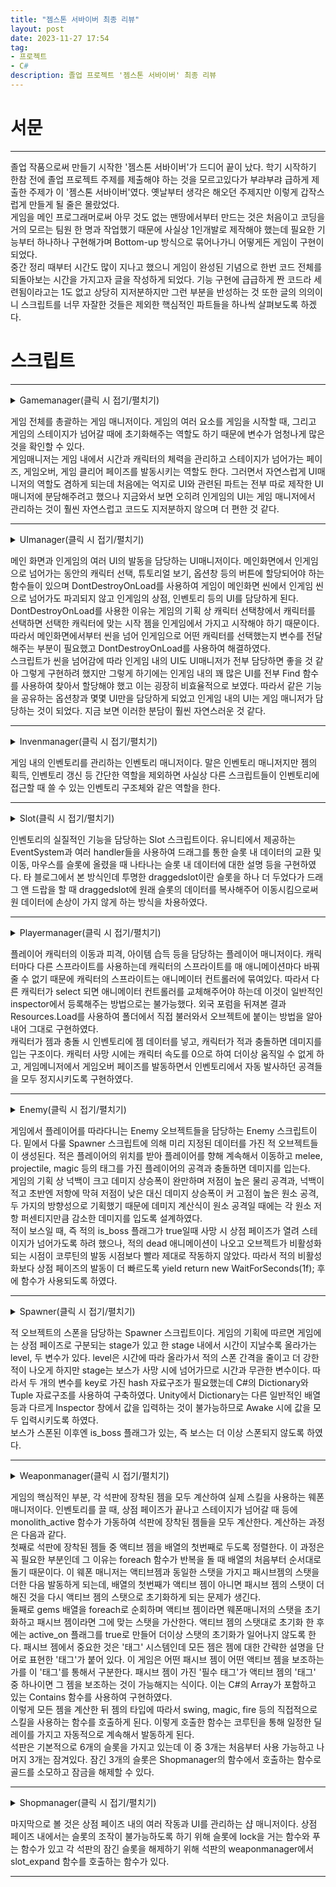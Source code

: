 ```yaml
---
title: "젬스톤 서바이버 최종 리뷰"
layout: post
date: 2023-11-27 17:54
tag:
- 프로젝트
- C#
description: 졸업 프로젝트 '젬스톤 서바이버' 최종 리뷰
---
```


# 서문
---
졸업 작품으로써 만들기 시작한 '젬스톤 서바이버'가 드디어 끝이 났다. 학기 시작하기 한참 전에 졸업 프로젝트 주제를 제출해야 하는 것을 모르고있다가 부랴부랴 급하게 제출한 주제가 이 '젬스톤 서바이버'였다. 옛날부터 생각은 해오던 주제지만 이렇게 갑작스럽게 만들게 될 줄은 몰랐었다.  
게임을 메인 프로그래머로써 아무 것도 없는 맨땅에서부터 만드는 것은 처음이고 코딩을 거의 모르는 팀원 한 명과 작업했기 때문에 사실상 1인개발로 제작해야 했는데 필요한 기능부터 하나하나 구현해가며 Bottom-up 방식으로 묶어나가니 어떻게든 게임이 구현이 되었다.  
중간 정리 때부터 시간도 많이 지나고 했으니 게임이 완성된 기념으로 한번 코드 전체를 되돌아보는 시간을 가지고자 글을 작성하게 되었다. 기능 구현에 급급하게 짠 코드라 세련됨이라고는 1도 없고 상당히 지저분하지만 그런 부분을 반성하는 것 또한 글의 의의이니 스크립트를 너무 자잘한 것들은 제외한 핵심적인 파트들을 하나씩 살펴보도록 하겠다.  

# 스크립트
---  

<details>
<summary>Gamemanager(클릭 시 접기/펼치기)</summary>
<div markdown="1">

{% highlight c# %}
using System.Collections;
using System.Collections.Generic;
using TMPro;
using UnityEngine;
using UnityEngine.SceneManagement;
using UnityEngine.UI;

public class gamemanager : MonoBehaviour
{
    public static gamemanager instance=null;
    public poolmanager poolmng;
    public GameObject inventory;
    public invenmanager invenmanager;
    public playermanager player;
    public Spawner spawner;
    public Slider hpbar;
    public GameObject hp_red;
    public GameObject uimng;
    public uimanager ui;
    public int char_num;
    public float gameTime;
    public bool inv_active=false;
    public TMP_Text min_text;
    public TMP_Text sec_text; 
    public TMP_Text gold_text;
    public TMP_Text kill_text;
    public int gold=0;
    public int kill=0;
    public gemData char1;
    public gemData char2;
    public gemData char3;
    public GameObject game_over_screen;
    public GameObject clear_screen;
    public float maxGameTime = 2 * 10f; // 20�? / 5 * 60f >> 5�?
    public float health;
    public float maxhealth=1000;
    public bool isLive = true;

    void Awake() //게임 초기화 및 ui매니저 데이터 인계받음
    {
        if(instance==null) {
            instance=this;
        }
        else {
            Destroy(this);
        }
        min_text.text="00";
        sec_text.text="00";
        gold_text.text="000";
        uimng=GameObject.Find("UImanager");
        ui=uimng.GetComponent<uimanager>();
        char_num=ui.char_num;
        hp_refresh();
    }

    private void Start() {
        if(char_num==1) {
            GameObject mn=invenmanager.monoliths[0];
            weaponmanager wpmn=mn.GetComponent<weaponmanager>();
            wpmn.gems[0]=char1;
            wpmn.mono_slots[0].g=char1;
            wpmn.monolith_active();
        }
        else if(char_num==2) {
            GameObject mn=invenmanager.monoliths[0];
            weaponmanager wpmn=mn.GetComponent<weaponmanager>();
            wpmn.gems[0]=char2;
            wpmn.mono_slots[0].g=char2;
            wpmn.monolith_active();
            player.char_select2();
        }
        else if(char_num==3) {
            GameObject mn=invenmanager.monoliths[0];
            weaponmanager wpmn=mn.GetComponent<weaponmanager>();
            wpmn.gems[0]=char3;
            wpmn.mono_slots[0].g=char3;
            wpmn.monolith_active();
            player.char_select3();
        }
    }

    public void hp_refresh() {
        hpbar.value=health/maxhealth;
        if(hpbar.value==0) hp_red.SetActive(false);
    }
    

    private void Update()
    {
        gameTime += Time.deltaTime;

        //if(gameTime > maxGameTime){
           // gameTime = maxGameTime;
        //}

        int min=(int)gameTime / 60;
        int sec=((int)gameTime - min*60) % 60;

        if(sec>=60) {
            sec-=60;
        }
        if(min<10) min_text.text="0"+min.ToString();
        else min_text.text=min.ToString();

        if(sec<10) sec_text.text="0"+sec.ToString();
        else sec_text.text=sec.ToString();

        if(gold<10) gold_text.text="00"+gold.ToString();
        else if(gold<100) gold_text.text="0"+gold.ToString();
        else gold_text.text=gold.ToString();

        if(Input.GetKeyDown(KeyCode.I)) { //인벤토리 오픈 및 초기화
            inventory.SetActive(true);
            invenmanager.slot_refresh();
            hpbar.gameObject.SetActive(false);
            Time.timeScale=0;
            inv_active=true;
        }

        if(inv_active==true && Input.GetKeyDown(KeyCode.Escape)) {//인벤토리 켜져있을시 닫고 인벤이 꺼져있으면 설정창을 on
            GameObject[] monoliths=invenmanager.monoliths;
            foreach(GameObject mono in monoliths) {
                mono.GetComponent<weaponmanager>().monolith_active();
            }
            inventory.SetActive(false);
            hpbar.gameObject.SetActive(true);
            inv_active=false;
            Time.timeScale=1;
        }
    }

    public void merchant_phase() { //게임 시작 후 일정시간이 지나면 상점 페이즈를 오픈, 시간을 정지함
    //그와 동시에 현재 스테이지에 있던 모든 오브젝트를 비활성화함으로써 초기화
        foreach(List<GameObject> pool in poolmng.pools) {
            foreach(GameObject obj in pool) {
                obj.SetActive(false);
            }
        }
        spawner.stage++;
        spawner.boss_spawned=false;
        gameTime=0;
        Time.timeScale=0;
        ui.merchant_on();
    }

    public void game_over() {
        game_over_screen.SetActive(true);
        StartCoroutine(game_over_back());
    }

    public void game_clear() {
        clear_screen.SetActive(true);
        kill_text.text=kill.ToString();
        StartCoroutine(game_over_back());
    }

    IEnumerator game_over_back() {
        yield return new WaitForSeconds(4f);
        SceneManager.LoadScene("starting scene");
    }

}
{% endhighlight %}

</div>
</details>

게임 전체를 총괄하는 게임 매니저이다. 게임의 여러 요소를 게임을 시작할 때, 그리고 게임의 스테이지가 넘어갈 때에 초기화해주는 역할도 하기 때문에 변수가 엄청나게 많은 것을 확인할 수 있다.  
게임매니저는 게임 내에서 시간과 캐릭터의 체력을 관리하고 스테이지가 넘어가는 페이즈, 게임오버, 게임 클리어 페이즈를 발동시키는 역할도 한다. 그러면서 자연스럽게 UI매니저의 역할도 겸하게 되는데 처음에는 억지로 UI와 관련된 파트는 전부 따로 제작한 UI매니저에 분담해주려고 했으나 지금와서 보면 오히려 인게임의 UI는 게임 매니저에서 관리하는 것이 훨씬 자연스럽고 코드도 지저분하지 않으며 더 편한 것 같다.  

---  

<details>
<summary>UImanager(클릭 시 접기/펼치기)</summary>
<div markdown="1">

{% highlight c# %}
using System.Collections;
using System.Collections.Generic;
using UnityEngine;
using UnityEngine.UI;
using UnityEngine.SceneManagement;

public class uimanager : MonoBehaviour
{
    public static uimanager ui_instance=null;
    public GameObject startpannnel;
    public GameObject characterpannel;
    public GameObject charremindpannel;
    public GameObject quitremindpannel;
    public GameObject ingame_option;
    public GameObject merchant_pannel;
    public GameObject tuto_pannel;
    public GameObject main_option;
    bool in_game=false;
    public bool pause=false;
    Button fsbtn;
    Button wsbtn;
    Button backbtn;
    public int char_num;
   
   private void Awake() {
    if(ui_instance==null) {
            ui_instance=this;
            DontDestroyOnLoad(this.gameObject);
        }
    else {
        Destroy(ui_instance.gameObject);
        ui_instance=this;
        DontDestroyOnLoad(this.gameObject);
    }
   }
   public void startbutton() {
    startpannnel.SetActive(false);
    characterpannel.SetActive(true);
   }

   public void main_option_button() {
    main_option.SetActive(true);
   }
   public void main_option_back() {
    main_option.SetActive(false);
   }

   public void tuto_button() {
    tuto_pannel.SetActive(true);
   }
   public void tuto_back_button() {
    tuto_pannel.SetActive(false);
   }
   public void characterselect1() {
    char_num=1;
    charremindpannel.SetActive(true);
   }

   public void characterselect2() {
    char_num=2;
    charremindpannel.SetActive(true);
   }

   public void characterselect3() {
    char_num=3;
    charremindpannel.SetActive(true);
   }

   public void characteryes() {
    characterpannel.SetActive(false);
    startpannnel=null;
    characterpannel=null;
    charremindpannel=null;
    quitremindpannel=null;
    SceneManager.LoadScene("in-game");
    in_game=true;
   }

   public void back_to_main() {
    Time.timeScale=1;
    SceneManager.LoadScene("starting scene");
   }

   public void characterno() {
    char_num=0;
    charremindpannel.SetActive(false);
   }

   public void backtomain() {
    characterpannel.SetActive(false);
    startpannnel.SetActive(true);
   }

   public void exit_button() {
    quitremindpannel.SetActive(true);
   }

   public void exit_yes() {
    Debug.Log("exited");
    Application.Quit();
   }

   public void exit_no() {
    quitremindpannel.SetActive(false);
   }

   public void full_screen() {
    Screen.sleepTimeout = SleepTimeout.NeverSleep;
    Screen.SetResolution(1920, 1080, true);
    Debug.Log("full screen");
   }

   public void window_screen() {
    Screen.sleepTimeout = SleepTimeout.NeverSleep;
    Screen.SetResolution(1280, 720, false);
    Debug.Log("windowed");
   }

   public void merchant_on() {
    merchant_pannel=GameObject.Find("Canvas").transform.Find("merchant pannel").gameObject;
    merchant_pannel.SetActive(true);
    Time.timeScale=0;
   }

   private void Update() {
    if(in_game==true && gamemanager.instance!=null) {
        //인벤토리가 꺼져있을때 esc를 누르면 인게임 옵션 패널을 띄워줌
        if(pause==true && Input.GetKeyDown(KeyCode.Escape)) {
            ingame_option.SetActive(false);
            pause=false;
            Time.timeScale=1;
        }
        else if(gamemanager.instance.inv_active==false && Input.GetKeyDown(KeyCode.Escape)) {
            ingame_option=GameObject.Find("Canvas").transform.Find("ingame_option pannel").gameObject;
            ingame_option.SetActive(true);
            Time.timeScale=0;
            pause=true;
            fsbtn=GameObject.Find("full screen button").GetComponent<Button>();
            fsbtn.onClick.AddListener(full_screen);
            wsbtn=GameObject.Find("window screen button").GetComponent<Button>();
            wsbtn.onClick.AddListener(window_screen);
            backbtn=GameObject.Find("back button").GetComponent<Button>();
            backbtn.onClick.AddListener(back_to_main);
        }
        
    }
   }
}
{% endhighlight %}

</div>
</details>

메인 화면과 인게임의 여러 UI의 발동을 담당하는 UI매니저이다. 메인화면에서 인게임으로 넘어가는 동안의 캐릭터 선택, 튜토리얼 보기, 옵션창 등의 버튼에 할당되어야 하는 함수들이 있으며 DontDestroyOnLoad를 사용하여 게임이 메인화면 씬에서 인게임 씬으로 넘어가도 파괴되지 않고 인게임의 상점, 인벤토리 등의 UI를 담당하게 된다.  
DontDestroyOnLoad를 사용한 이유는 게임의 기획 상 캐릭터 선택창에서 캐릭터를 선택하면 선택한 캐릭터에 맞는 시작 젬을 인게임에서 가지고 시작해야 하기 때문이다. 따라서 메인화면에서부터 씬을 넘어 인게임으로 어떤 캐릭터를 선택했는지 변수를 전달해주는 부분이 필요했고 DontDestroyOnLoad를 사용하여 해결하였다.  
스크립트가 씬을 넘어감에 따라 인게임 내의 UI도 UI매니저가 전부 담당하면 좋을 것 같아 그렇게 구현하려 했지만 그렇게 하기에는 인게임 내의 꽤 많은 UI를 전부 Find 함수를 사용하여 찾아서 할당해야 했고 이는 굉장히 비효율적으로 보였다. 따라서 같은 기능을 공유하는 옵션창과 몇몇 UI만을 담당하게 되었고 인게임 내의 UI는 게임 매니저가 담당하는 것이 되었다. 지금 보면 이러한 분담이 훨씬 자연스러운 것 같다.  

---  

<details>
<summary>Invenmanager(클릭 시 접기/펼치기)</summary>
<div markdown="1">

{% highlight c# %}
using System;
using System.Collections;
using System.Collections.Generic;
using UnityEngine;

public class invenmanager : MonoBehaviour
{
    // Start is called before the first frame update
    public static invenmanager inventory;
    public GameObject inv_pannel;
    public gemData[] gemlist;
    public GameObject[] monoliths;
    public GameObject[] slots;
    public int gemcount=0;


    void Awake()
    {
        if(inventory==null) {
            inventory=this;
        }
        else Destroy(this.gameObject);
    }
   
    public void inven_dead() {
        foreach(GameObject obj in monoliths) {
            weaponmanager wpmn=obj.GetComponent<weaponmanager>();
            wpmn.monolith_clear();
        }
    }

    public void slot_refresh() { // 인벤토리 슬롯을 젬 리스트와 동기화시켜줌
        for(int i=0; i<slots.Length; i++) {
            if(gemlist[i]!=null){
                slots[i].GetComponent<slot>().g=gemlist[i];
            }
            Debug.Log("slot refresh");  
        }
    }

    public void gemlist_refresh() { //인벤토리 내 젬의 위치변경 등이 있을때 리스트에도 반영해줌
        gemcount=0;
        for(int i=0; i<slots.Length; i++) {
            gemlist[i]=slots[i].GetComponent<slot>().g;
            if(gemlist[i]!=null) gemcount++;
        }
        Debug.Log("gemlist refresh");  
    }

    public void add_gem(gemData gd) { //슬롯에 여유가 있다면 젬리스트에 젬 데이터를 넣어줌
        if(gemcount<slots.Length) {
            for(int i=0; i<slots.Length; i++) {
                if(gemlist[i]==null) {
                    gemlist[i]=gd;
                    gemcount++;
                    break;
                }
            }
        }
        else {
            Debug.Log("slot full");
        }
    }

}
{% endhighlight %}

</div>
</details>

게임 내의 인벤토리를 관리하는 인벤토리 매니저이다. 말은 인벤토리 매니저지만 젬의 획득, 인벤토리 갱신 등 간단한 역할을 제외하면 사실상 다른 스크립트들이 인벤토리에 접근할 때 쓸 수 있는 인벤토리 구조체와 같은 역할을 한다.  

---  

<details>
<summary>Slot(클릭 시 접기/펼치기)</summary>
<div markdown="1">

{% highlight c# %}
using System.Collections;
using System.Collections.Generic;
using UnityEngine;
using UnityEngine.UI;
using UnityEngine.EventSystems;
using Unity.VisualScripting;
using TMPro;

public class slot : MonoBehaviour, IBeginDragHandler, IDragHandler, IEndDragHandler, IDropHandler, IPointerEnterHandler, IPointerExitHandler, IPointerClickHandler
{
    [SerializeField]
   private gemData pgem;
   public Image slot_img;
   public bool islock=false;
   public bool isfull=false;
   public bool begin_mono=false;
   public int slot_index;
   public GameObject pannel;
   public TMP_Text title;
   public TMP_Text explain;
   public TMP_Text tags;

   public gemData g { //젬 데이터가 있다면 투명화를 해제
    get {return pgem;}
    set {
        pgem=value;
        if(pgem==null) {
            slot_img.color=new Color(1,1,1,0);
            isfull=false;
        }
        else {
            isfull=true;
            slot_img.sprite=g.spr;
            slot_img.color=new Color(1,1,1,1);
        }
        
    }
   }

   void OnDisable() {
    pannel.SetActive(false);
   }

    public void OnPointerClick(PointerEventData eventData) {
        if(eventData.button==PointerEventData.InputButton.Right) {
            if(this.g!=null) {
                g=null;
                gamemanager.instance.gold+=10;
                invenmanager.inventory.gemlist_refresh();
            }
        }
    }

   public void OnPointerEnter(PointerEventData eventData) {
    //마우스 올리면 젬의 정보 패널을 띄움
        if(this.isfull) {
            pannel.SetActive(true);
            title.text=g.gem_name;
            explain.text=g.gem_explain;
            string str="";
            foreach(string s in g.tags) {
                str+=s + ",";
            }
            if(g.ispassive) {
                foreach(string s in g.required_tag) {
                    str+="<color=#800000ff><b>" + s + "</b></color>" + ",";
                }
            }
            str=str.Remove(str.Length - 1, 1);
            this.tags.text=str;
            Debug.Log("mouse enter");
        }
   }

    public void OnPointerExit(PointerEventData eventData) {
        //마우스 뗐을 때 창 사라짐
        if(pannel.activeSelf==true) {
            pannel.SetActive(false);
            Debug.Log("mouse exit");
        }
    }

   
    public void OnBeginDrag(PointerEventData eventData)
    { //슬롯에 젬이 있을시 슬롯을 클릭하면 draggedslot에 그 슬롯의 데이터를 복사해서 넘겨줌
        pannel.SetActive(false);
        if(isfull && !islock) {
            if(this.gameObject.tag=="monoslot") begin_mono=true;
            draggedslot.instance.dragslot=this;
            draggedslot.instance.dragset(slot_img);
            draggedslot.instance.transform.position=eventData.position;
        }
    }

    public void OnDrag(PointerEventData eventData)
    { //마우스 이동에 따라 draggedslot이 이동
        if(isfull && !islock) {
            draggedslot.instance.transform.position=eventData.position;
        }
    }

    public void OnEndDrag(PointerEventData eventData)
    { //드래그가 끝났을 시 처음에 클릭했던 슬롯에서 발동하는 함수
    //드래그의 종착점이 monolith인지, 다른 슬롯인지에 따라서 필요한 절차를 진행
        if(draggedslot.instance.is_monolith==true && draggedslot.instance.is_change==false && !islock) {
            this.g=null;
            invenmanager.inventory.gemlist[slot_index]=null;
            draggedslot.instance.is_monolith=false;
        }
        else if(draggedslot.instance.is_change==true && !islock) {
            Debug.Log(draggedslot.instance.change_gd);
            this.g=draggedslot.instance.change_gd;
            int idx=draggedslot.instance.change_idx;
            if(draggedslot.instance.is_monolith) {
                invenmanager.inventory.gemlist[slot_index]=draggedslot.instance.change_gd;
                draggedslot.instance.is_monolith=false;
            }
            else {
                invenmanager.inventory.gemlist[idx]=this.g;
                if(!begin_mono) invenmanager.inventory.gemlist[slot_index]=draggedslot.instance.change_gd;
            }
            draggedslot.instance.change_gd=null;
            draggedslot.instance.change_idx=-1;
            draggedslot.instance.is_change=false;
        }
        if(begin_mono && !islock) {
             foreach(GameObject mono in invenmanager.inventory.monoliths) {
                mono.GetComponent<weaponmanager>().monolith_reset();
            }
        }
        draggedslot.instance.drag_invisible(0);
        draggedslot.instance.dragslot=null;
        begin_mono=false;
        invenmanager.inventory.gemlist_refresh();
    }

    public void OnDrop(PointerEventData eventData)
    { //enddrag보다 먼저 발동하는 함수로 드래그가 끝난 위치에 있는 슬롯에서 발동
    //드래그가 끝난 위치가 monolith라면 젬데이터를 monolith로 넘겨주고 refresh
    //드래그가 끝난 위치가 다른 슬롯이라면 그 슬롯에 draggedslot의 데이터를 넘기고 슬롯의 데이터를 받아옴
        if(draggedslot.instance.dragslot!=null && this.gameObject.tag=="monoslot" && !islock) {
            if(this.g!=null) {
                draggedslot.instance.change_idx=this.slot_index;
                draggedslot.instance.change_gd=this.g;
                draggedslot.instance.is_change=true;
            }
            this.g=draggedslot.instance.dragslot.g;
            foreach(GameObject mono in invenmanager.inventory.monoliths) {
                mono.GetComponent<weaponmanager>().monolith_reset();
            }
            draggedslot.instance.is_monolith=true;
        }
        else if(draggedslot.instance.dragslot!=null && this.gameObject.tag=="slot" && !islock) {
            draggedslot.instance.change_idx=this.slot_index;
            draggedslot.instance.change_gd=this.g;
            this.g=draggedslot.instance.dragslot.g;
            draggedslot.instance.is_change=true;
        }
    }
}
{% endhighlight %}

</div>
</details>

인벤토리의 실질적인 기능을 담당하는 Slot 스크립트이다. 유니티에서 제공하는 EventSystem과 여러 handler들을 사용하여 드래그를 통한 슬롯 내 데이터의 교환 및 이동, 마우스를 슬롯에 올렸을 때 나타나는 슬롯 내 데이터에 대한 설명 등을 구현하였다. 타 블로그에서 본 방식인데 투명한 draggedslot이란 슬롯을 하나 더 두었다가 드래그 앤 드랍을 할 때 draggedslot에 원래 슬롯의 데이터를 복사해주어 이동시킴으로써 원 데이터에 손상이 가지 않게 하는 방식을 차용하였다.  

---  

<details>
<summary>Playermanager(클릭 시 접기/펼치기)</summary>
<div markdown="1">

{% highlight c# %}
using System.Collections;
using System.Collections.Generic;
using UnityEngine;

public class playermanager : MonoBehaviour
{
    public invenmanager inv;
    Rigidbody2D rigid;
    public Vector2 inputvec;
    public GameObject pivot;
    SpriteRenderer spriter;
    Animator anim;
    float char_speed=0.1f;

    private void Awake() {
        rigid = GetComponent<Rigidbody2D>();
        spriter = GetComponent<SpriteRenderer>();
        anim = GetComponent<Animator>();
    }
    
    public void char_select2() {
        anim.runtimeAnimatorController=(RuntimeAnimatorController)Resources.Load("AcPlayer2");
    }
    public void char_select3() {
        anim.runtimeAnimatorController=(RuntimeAnimatorController)Resources.Load("AcPlayer3");
    }
    void Update() { //캐릭터 이동
        inputvec.x=Input.GetAxis("Horizontal")*char_speed;
        inputvec.y=Input.GetAxis("Vertical")*char_speed;
    }

    public void player_dead() {
        char_speed=0;
        gamemanager.instance.game_over();
        invenmanager.inventory.inven_dead();
    }

    private void FixedUpdate() { //area와 함께 이동시켜줌
        rigid.MovePosition(rigid.position + inputvec);
    }


    private void OnTriggerEnter2D(Collider2D collision) { //젬과 충돌시 인벤의 젬리스트에 추가
        if(collision.gameObject.tag == "gem") {
            Debug.Log("gem");
            gemData gd = collision.gameObject.GetComponent<gem>().GemData;
            inv.add_gem(gd);
            collision.gameObject.SetActive(false);
        }
    }
    void LateUpdate(){ //걷는 애니메이션 재생
        anim.SetFloat("Speed", inputvec.magnitude);

        if (inputvec.x != 0) {
            spriter.flipX = inputvec.x < 0;


        }
    }
    void OnCollisionStay2D(Collision2D collision)
    {
        if (!gamemanager.instance.isLive)
            return;

        if(gamemanager.instance.health >=0) {
            Enemy enemy=collision.gameObject.GetComponent<Enemy>();
            gamemanager.instance.health-=enemy.damage;
            gamemanager.instance.hp_refresh();
            Debug.Log(enemy.damage);
        }
        else if(gamemanager.instance.health < 0)
        {
            for(int index=2; index < transform.childCount; index++)
            {
                transform.GetChild(index).gameObject.SetActive(false);
            }
            player_dead();
            anim.SetTrigger("Dead");
        }
    }
}
{% endhighlight %}

</div>
</details>

플레이어 캐릭터의 이동과 피격, 아이템 습득 등을 담당하는 플레이어 매니저이다. 캐릭터마다 다른 스프라이트를 사용하는데 캐릭터의 스프라이트를 매 애니메이션마다 바꿔줄 수 없기 때문에 캐릭터의 스프라이트는 애니메이터 컨트롤러에 묶여있다. 따라서 다른 캐릭터가 select 되면 애니메이터 컨트롤러를 교체해주어야 하는데 이것이 일반적인 inspector에서 등록해주는 방법으로는 불가능했다. 외국 포럼을 뒤져본 결과 Resources.Load를 사용하여 폴더에서 직접 불러와서 오브젝트에 붙이는 방법을 알아내어 그대로 구현하였다.  
캐릭터가 젬과 충돌 시 인벤토리에 젬 데이터를 넣고, 캐릭터가 적과 충돌하면 데미지를 입는 구조이다. 캐릭터 사망 시에는 캐릭터 속도를 0으로 하여 더이상 움직일 수 없게 하고, 게임메니저에서 게임오버 페이즈를 발동하면서 인벤토리에서 자동 발사하던 공격들을 모두 정지시키도록 구현하였다.  

---  

<details>
<summary>Enemy(클릭 시 접기/펼치기)</summary>
<div markdown="1">

{% highlight c# %}
using System;
using System.Collections;
using System.Collections.Generic;
using UnityEngine;
using Random=UnityEngine.Random;

public class Enemy : MonoBehaviour
{
    public float speed;
    public float health;
    public float maxHealth;
    public float fireres;
    public float iceres;
    public float lightres;
    public float damage;
    public bool[] cursed=new bool[11];
    public int gold;
    public bool is_boss=false;
    public RuntimeAnimatorController[] animCon;
    public Rigidbody2D target;
    int spriteType;

    public gemspawner gemspawner;

    public GameObject gem_effect;
    Animator gem_anim;
    bool isLive = true;

    Rigidbody2D rigid;
    Collider2D coll;
    Animator anim;
    SpriteRenderer spriter;
    WaitForFixedUpdate wait;


    void Awake() //변수 할당
    {
        rigid = GetComponent<Rigidbody2D>();
        coll = GetComponent<Collider2D>();
        spriter = GetComponent<SpriteRenderer>();
        anim = GetComponent<Animator>();
        wait = new WaitForFixedUpdate();
        gemspawner=gamemanager.instance.GetComponent<gemspawner>();
        Array.Fill(cursed,false);
    }
    void FixedUpdate()
    { //몬스터 이동
        if(!isLive || anim.GetCurrentAnimatorStateInfo(0).IsName("Hit"))
            return;
        Vector2 dirVec = target.position - rigid.position;
        Vector2 nextVec = dirVec.normalized * speed * Time.fixedDeltaTime;
        rigid.MovePosition(rigid.position + nextVec);
        rigid.velocity = Vector2.zero;
    }
    void LateUpdate() 
    {
        if(!isLive)
            return;
        spriter.flipX = target.position.x < rigid.position.x;
    }
    void OnEnable() 
    {
        target = gamemanager.instance.player.GetComponent<Rigidbody2D>();
        isLive = true;
        coll.enabled = true;
        rigid.simulated = true;
        spriter.sortingOrder = 2;
        anim.SetBool("Dead", false);
        health = maxHealth;
    }

    public void Init(SpawnData data)
    { //몬스터 스탯 초기화
        Debug.Log(data.spriteType);
        spriteType = data.spriteType;
        anim.runtimeAnimatorController = animCon[data.spriteType];
        speed = data.speed;
        maxHealth = data.health;
        health = data.health;
        damage=data.damage;
        fireres=data.fireres;
        iceres=data.iceres;
        lightres=data.lightres;
        gold=data.gold;
        is_boss=data.is_boss;
        if(is_boss) rigid.mass=50;
    }

    void OnTriggerEnter2D(Collider2D collision) 
    { //공격을 받으면 저항을 계산하여 데미지를 입음
        if (!collision.CompareTag("Bullet") && !collision.CompareTag("melee") && !collision.CompareTag("magic"))
            return;

        if(collision.CompareTag("Bullet")) {
            float dam=collision.GetComponent<projectile>().damage;
            if(collision.GetComponent<projectile>().fire) dam-=dam*(this.fireres-collision.GetComponent<projectile>().anti_fireres);
            else if(collision.GetComponent<projectile>().ice) dam-=dam*(this.iceres-collision.GetComponent<projectile>().anti_iceres);
            else if(collision.GetComponent<projectile>().lightn) dam-=dam*(this.lightres-collision.GetComponent<projectile>().anti_lightres);
            health -= dam;
            float force=collision.GetComponent<projectile>().force;
            StartCoroutine(KonckBack(force));
            audiomanager.instance.PlaySfx(audiomanager.Sfx.Range);
        }
        else if(collision.CompareTag("melee")) {
            float dam=collision.GetComponent<melee>().damage;
            if(collision.GetComponent<melee>().fire) dam-=dam*(this.fireres-collision.GetComponent<melee>().anti_fireres);
            else if(collision.GetComponent<melee>().ice) dam-=dam*(this.iceres-collision.GetComponent<melee>().anti_iceres);
            else if(collision.GetComponent<melee>().lightn) dam-=dam*(this.lightres-collision.GetComponent<melee>().anti_lightres);
            health -= dam;
            float force=collision.GetComponent<melee>().force;
            StartCoroutine(KonckBack(force));
            audiomanager.instance.PlaySfx(audiomanager.Sfx.Melee);
        }
        else if(collision.CompareTag("magic")) {
            float dam=collision.GetComponent<magic>().damage;
            if(collision.GetComponent<magic>().fire) dam-=dam*(this.fireres-collision.GetComponent<magic>().anti_fireres);
            else if(collision.GetComponent<magic>().ice) dam-=dam*(this.iceres-collision.GetComponent<magic>().anti_iceres);
            else if(collision.GetComponent<magic>().lightn) dam-=dam*(this.lightres-collision.GetComponent<magic>().anti_lightres);
            health -= dam;
            StartCoroutine(KonckBack());
        }

        if(health > 0){
            //체력이 남아있을시 hit
            anim.SetTrigger("Hit");
            audiomanager.instance.PlaySfx(audiomanager.Sfx.Hit);
        }
        else {
            //사망 과정 진행
            isLive = false;
            coll.enabled = false;
            rigid.simulated = false;
            spriter.sortingOrder = 1;
            if(this.is_boss) {
                if(this.spriteType==4) gamemanager.instance.game_clear();
                else StartCoroutine(open_merchant());
            }
            anim.SetBool("Dead", true);
            audiomanager.instance.PlaySfx(audiomanager.Sfx.Dead);
        }
    }

    IEnumerator KonckBack(float knockforce=3)
    {
        yield return wait; //애니메이션 중첩을 막기위해 유예를 줌
        Vector3 playerPos = gamemanager.instance.player.transform.position;
        Vector3 dirVec = transform.position - playerPos;
        rigid.AddForce(dirVec.normalized * knockforce, ForceMode2D.Impulse);
    }

    void Dead(){ //몬스터 사망 시 현재 위치에 젬을 떨어뜨리고 active false
        int i=Random.Range(0,11);
        if(i==0) {
        var gem=gemspawner.gem_spawn();
        gem.transform.position=this.transform.position;
        var vfx=Instantiate(gem_effect);
        gem_anim=vfx.GetComponent<Animator>();
        vfx.transform.position=this.transform.position;
        }
        gamemanager.instance.gold+=this.gold;
        gamemanager.instance.kill++;
        gameObject.SetActive(false);
    }

    IEnumerator open_merchant() {
        yield return new WaitForSeconds(1f);
        gamemanager.instance.merchant_phase();
    }
}
{% endhighlight %}

</div>
</details>

게임에서 플레이어를 따라다니는 Enemy 오브젝트들을 담당하는 Enemy 스크립트이다. 밑에서 다룰 Spawner 스크립트에 의해 미리 지정된 데이터를 가진 적 오브젝트들이 생성된다. 적은 플레이어의 위치를 받아 플레이어를 향해 계속해서 이동하고 melee, projectile, magic 등의 태그를 가진 플레이어의 공격과 충돌하면 데미지를 입는다.  
게임의 기획 상 넉백이 크고 데미지 상승폭이 완만하며 저점이 높은 물리 공격과, 넉백이 적고 초반엔 저항에 막혀 저점이 낮은 대신 데미지 상승폭이 커 고점이 높은 원소 공격, 두 가지의 방향성으로 기획했기 때문에 데미지 계산식이 원소 공격일 때에는 각 원소 저항 퍼센티지만큼 감소한 데미지를 입도록 설계하였다.  
적이 보스일 때, 즉 적의 is_boss 플래그가 true일때 사망 시 상점 페이즈가 열려 스테이지가 넘어가도록 하려 했으나, 적의 dead 애니메이션이 나오고 오브젝트가 비활성화 되는 시점이 코루틴의 발동 시점보다 빨라 제대로 작동하지 않았다. 따라서 적의 비활성화보다 상점 페이즈의 발동이 더 빠르도록 yield return new WaitForSeconds(1f); 후에 함수가 사용되도록 하였다.  

---  

<details>
<summary>Spawner(클릭 시 접기/펼치기)</summary>
<div markdown="1">
{% highlight c# %}
using System;
using System.Collections;
using System.Collections.Generic;
using UnityEngine;
using Random=UnityEngine.Random;

public class Spawner : MonoBehaviour
{
    public Transform[] spwanPoint;
    public SpawnData[] spawnData;
    public int stage=1;
    public int level;
    public bool boss_spawned=false;
    public Dictionary<Tuple<int,int>,int[]> dic;
    float timer;

    void Awake() 
    {
        spwanPoint = GetComponentsInChildren<Transform>();  
        dic=new Dictionary<Tuple<int,int>,int[]>();
        dic_add();  
    }

    void dic_add() {
        dic.Add(new Tuple<int, int>(1,0),new int[]{0});
        dic.Add(new Tuple<int, int>(1,1),new int[]{0,1});
        dic.Add(new Tuple<int, int>(1,2),new int[]{0,1,3});
        dic.Add(new Tuple<int, int>(2,0),new int[]{0});
        dic.Add(new Tuple<int, int>(2,1),new int[]{7,1});
        dic.Add(new Tuple<int, int>(2,2),new int[]{0,1,6});
        dic.Add(new Tuple<int, int>(3,0),new int[]{7,8});
        dic.Add(new Tuple<int, int>(3,1),new int[]{7,8,9});
        dic.Add(new Tuple<int, int>(3,2),new int[]{7,8,9,5});
        dic.Add(new Tuple<int, int>(4,0),new int[]{10,11});
        dic.Add(new Tuple<int, int>(4,1),new int[]{10,11,12});
        dic.Add(new Tuple<int, int>(4,2),new int[]{10,11,12,4});
    }

    void Update() //게임 진행 시간에 따라 게임의 스테이지 레벨이 증가
    {
        timer += Time.deltaTime;
        level = Mathf.Min(Mathf.FloorToInt(gamemanager.instance.gameTime / 120f), 2);

        if(level<spawnData.Length && timer > spawnData[level+stage/3].spawnTime)
        {
            timer = 0;
            Spawn();
        }
    }
    void Spawn() //풀에서 몬스터를 정해진 스폰포인트에서 랜덤하게 pulling
    {
        var t=new Tuple<int, int>(stage,level);
        int[] arr=dic[t]; int leng=arr.Length;
        int rand=Random.Range(0,leng);
        int idx=arr[rand];
        if(spawnData[idx].is_boss) {
            if(boss_spawned) {
                GameObject Enemy = gamemanager.instance.poolmng.pulling(2);
                Enemy.transform.position = spwanPoint[Random.Range(1, spwanPoint.Length)].position;
                Enemy.GetComponent<Enemy>().Init(spawnData[0]);
            }
            else {
                GameObject Enemy = gamemanager.instance.poolmng.pulling(2);
                Enemy.transform.position = spwanPoint[Random.Range(1, spwanPoint.Length)].position;
                Enemy.GetComponent<Enemy>().Init(spawnData[idx]);
                boss_spawned=true;
            }
        }
        else {
            GameObject Enemy = gamemanager.instance.poolmng.pulling(2);
            Enemy.transform.position = spwanPoint[Random.Range(1, spwanPoint.Length)].position;
            Enemy.GetComponent<Enemy>().Init(spawnData[idx]);
        }
    }
}

[System.Serializable]
public class SpawnData
{
    public float spawnTime;
    public int spriteType;
    public int health;
    public float speed;
    public float damage;
    public float fireres;
    public float iceres;
    public float lightres;
    public int gold;
    public bool is_boss=false;
}
{% endhighlight %}

</div>
</details>

적 오브젝트의 스폰을 담당하는 Spawner 스크립트이다. 게임의 기획에 따르면 게임에는 상점 페이즈로 구분되는 stage가 있고 한 stage 내에서 시간이 지날수록 올라가는 level, 두 변수가 있다. level은 시간에 따라 올라가서 적의 스폰 간격을 줄이고 더 강한 적이 나오게 하지만 stage는 보스가 사망 시에 넘어가므로 시간과 무관한 변수이다. 따라서 두 개의 변수를 key로 가진 hash 자료구조가 필요했는데 C#의 Dictionary와 Tuple 자료구조를 사용하여 구축하였다. Unity에서 Dictionary는 다른 일반적인 배열 등과 다르게 Inspector 창에서 값을 입력하는 것이 불가능하므로 Awake 시에 값을 모두 입력시키도록 하였다.  
보스가 스폰된 이후엔 is_boss 플래그가 있는, 즉 보스는 더 이상 스폰되지 않도록 하였다.  

---  

<details>
<summary>Weaponmanager(클릭 시 접기/펼치기)</summary>
<div markdown="1">
{% highlight c# %}
using System.Collections;
using System.Collections.Generic;
using UnityEngine;
using DG.Tweening;
using System;
using Random=UnityEngine.Random;

public class weaponmanager : MonoBehaviour
{
    public int prefabid; //할당된 액티브 젬의 id
    public float damage; //피해
    public float delay_percent=1;
    public int element=0; //속성
    public float force=3; //넉백 강도
    public int count; //발사 수
    public int penet; //관통
    public float radius; //반경
    public float speed; //탄속
    public int gem_color; //젬 색깔
    public List<int> curse; //저주 목록
    public GameObject player; //플레이어 위치
    public GameObject pivot; //플레이어의 회전축
    public GameObject pivot1;
    public gemData[] gems; //석판의 젬 목록
    public bool active_on=false;
    public int slot_index=0; //새로 개방된 슬롯 숫자
    public slotback[] expand_slots; //아직 열리지 않은 슬롯 목록
    public slot[] mono_slots; //석판의 슬롯 목록
    public GameObject special_manager;
    Tween tween;
    Coroutine crt;
    Coroutine spcrt=null;

    void Start() {
    }

    public void slot_expand() { //새로 열린 슬롯 개수가 3이 될때까지 개방 가능
        if(slot_index<3) {
            expand_slots[slot_index].slot_active();
            slot_index++;
        }
        else Debug.Log("all slot expanded");
    }


    IEnumerator magicuse(float delay) {//count만큼 마법을 pulling하여 발동시킴
    //wave 마법의 경우 중첩되면 밸런스가 무너지므로 count를 1로 고정
        while(true) {
            yield return new WaitForSeconds(delay);
            for(int i=0; i<count; i++) {
                GameObject mag=gamemanager.instance.poolmng.pulling(prefabid);
                if(prefabid==5) count=1;
                mag.transform.position=this.transform.position;
                mag.GetComponent<magic>().init(this.prefabid,this.damage,this.radius, this.element, player.transform);
            }
        }
    }
    IEnumerator projectile(float delay)
    { //delay마다 count만큼 fire 함수를 발동
        while(true)
        {
            yield return new WaitForSeconds(delay);
            for(int i=0; i<count; i++) {
                StartCoroutine(fire());
            }
        }
    }

    IEnumerator shotgun_fire(float delay) {
        while(true)
        {
            yield return new WaitForSeconds(delay);
            float dam=damage*2/10;
            float x=1.73f;
            StartCoroutine(shotgun(x, 1.3f, dam));
            StartCoroutine(shotgun(x,-1.3f,dam));
            for(int i=0; i<count-2; i++) {
                float y=Random.Range(-1.3f,1.3f);
                StartCoroutine(shotgun(x,y,dam));
            }
        }
    }

    IEnumerator fire() {
        //캐릭터 전방 180도 범위중 랜덤으로 투사체를 발사하는 함수
        GameObject dagger = gamemanager.instance.poolmng.pulling(prefabid);
        dagger.transform.position = player.transform.position;
        dagger.GetComponent<projectile>().init(damage, penet,element, curse, force);
        float x=Random.Range(0, 30);
        if(this.prefabid==10) x=Random.Range(-30,0);
        float y=Random.Range(-30,30);
        Vector3 dir=new Vector3(x,y,0);
        dir=dir.normalized;
        dagger.transform.rotation=Quaternion.FromToRotation(Vector3.up,dir);
        Rigidbody2D rigid=dagger.GetComponent<Rigidbody2D>();
        rigid.velocity=Vector2.zero;
        rigid.velocity=dir*speed;
        yield return null;
        StartCoroutine(daggerfalse(dagger));
    }

    IEnumerator shotgun(float a, float b, float dam) {
        //캐릭터 전방 180도 범위중 랜덤으로 투사체를 발사하는 함수
        GameObject dagger = gamemanager.instance.poolmng.pulling(prefabid);
        dagger.transform.position = player.transform.position;
        dagger.GetComponent<projectile>().init(dam, penet,element, curse, force);
        dagger.transform.localScale=new Vector3(0.35f,0.35f,0.35f);
        Vector3 dir=new Vector3(a,b,0);
        dir=dir.normalized;
        dagger.transform.rotation=Quaternion.FromToRotation(Vector3.up,dir);
        Rigidbody2D rigid=dagger.GetComponent<Rigidbody2D>();
        rigid.velocity=Vector2.zero;
        rigid.velocity=dir*speed;
        yield return null;
        StartCoroutine(daggerfalse(dagger));
    }

    IEnumerator daggerfalse(GameObject used_dagger) {
        yield return new WaitForSeconds(5f);
        used_dagger.SetActive(false);
    }

    IEnumerator swing(float delay) {
        //캐릭터 전방 180도만큼 근접무기를 휘두르는 함수
        while(true) {
        yield return new WaitForSeconds(delay);
        GameObject melee=gamemanager.instance.poolmng.pulling(prefabid);
        melee.transform.parent=pivot.transform;
        melee.transform.position=pivot.transform.position+new Vector3(0,1,0);
        melee.GetComponent<melee>().init(damage, penet, curse, element, radius, force);
        tween=pivot.transform.DORotate(new Vector3(0,0,180f),0.75f)
        .SetEase(Ease.OutQuart)
        .OnKill(()=> {
            pivot.transform.localEulerAngles=new Vector3(0,0,0);
            melee.SetActive(false);
        })
        .OnComplete(()=> {
            pivot.transform.localEulerAngles=new Vector3(0,0,0);
        });
        StartCoroutine(swing_false(melee));
        }
    }

    IEnumerator whirlwind() {
        GameObject melee=gamemanager.instance.poolmng.pulling(prefabid);
        melee.transform.parent=pivot1.transform;
        melee.transform.position=pivot1.transform.position+new Vector3(0,2,0);
        melee.GetComponent<melee>().init(damage, penet, curse, element, radius, force);
        tween=pivot1.transform.DORotate(new Vector3(0,0,360),2f, RotateMode.FastBeyond360)
        .SetEase(Ease.Linear)
        .SetLoops(-1)
        .OnKill(()=> {
            pivot1.transform.localEulerAngles=new Vector3(0,0,0);
            melee.SetActive(false);
        });
        yield return null;

    }

    IEnumerator swing_false(GameObject melee) {
        yield return new WaitForSeconds(0.65f);
        melee.SetActive(false);
    }

    public void skill_use() { //gem color에 따라 종류에 맞는 함수를 발동시킴
        if(gem_color==1) {
            if(this.prefabid==8) {
                crt=StartCoroutine(shotgun_fire(2f*delay_percent));
            }
            else {
                crt=StartCoroutine(projectile(2f*delay_percent));
            }
        }
        else if(gem_color==2) {
            crt=StartCoroutine(magicuse(4f*delay_percent));
        }
        else if(gem_color==3) {
            if(this.prefabid==4) crt=StartCoroutine(swing(3f*delay_percent));
            else crt=StartCoroutine(whirlwind());
        }
    }

    public void monolith_reset() { //인벤토리에서 monolith에 젬을 장착시켰을 때
    //슬롯의 젬 데이터를 monolith로 가져오는 함수
        Debug.Log("gem set");
        for(int i=0; i<3+slot_index; i++) { //향후 3을 열린 슬롯 개수로 수정
            if(mono_slots[i].gameObject.activeSelf==true) {
                gems[i]=mono_slots[i].g;
            }
        }
    }

    public void monolith_clear() { //공격의 중복발동을 방지하기 위해 공격 발동 전에 초기화해주는 함수
        this.damage=0;
        this.count=0;
        this.prefabid=0;
        this.gem_color=0;
        this.speed=0;
        this.radius=0;
        this.penet=0;
        this.element=0;
        this.force=3;
        this.delay_percent=1;
        active_on=false;
        curse.Clear();
        tween.Kill();
        if(crt!=null) StopCoroutine(crt);
        if(spcrt!=null) special_manager.GetComponent<special>().StopCoroutine(spcrt);
    }
    public void monolith_active() {
        monolith_clear();
        //인벤토리를 끌 때 monolith가 가진 젬들을 계산하여 weaponmanager가 최종적으로 스킬을 발동함
        for(int i=0; i<gems.Length; i++) {
            if(gems[i]!=null) {
                if(gems[i].isactive && i!=0) {
                    gemData tmp=gems[0];
                    gems[0]=gems[i];
                    gems[i]=tmp;
                } 
            }
        }
        foreach(gemData gd in gems) {
            if(gd==null) continue;
            if(gd.isactive && !active_on) {
                this.damage=gd.damage;
                this.count=gd.count;
                this.prefabid=gd.id;
                this.gem_color=gd.color;
                this.speed=gd.speed;
                this.radius=gd.radius;
                this.penet=gd.penet;
                this.element=gd.element;
                this.force=gd.force;
                active_on=true;
                skill_use();
            }
            else if(gd.ispassive) {
                bool flag=true;
                foreach(string s in gd.required_tag) {
                    if(gems[0]!=null && !gems[0].tags.Contains(s)) flag=false;
                }
                if(gd.required_tag.Contains("범용")) flag=true;
                if(flag) {
                    if(gd.curse!=0) curse.Add(gd.curse);
                    this.damage+=gd.damage;
                    this.speed*=gd.speed;
                    this.radius*=gd.radius;
                    this.penet+=gd.penet;
                    this.count+=gd.count;
                    this.element=gd.element;
                    this.force+=gd.force;
                    this.delay_percent*=gd.delay_reduct;
                }
            }
            else if(gd.isspecial) {
                spcrt=special_manager.GetComponent<special>().init(this);
            }
        }
    }
}
{% endhighlight %}
</div>
</details>

게임의 핵심적인 부분, 각 석판에 장착된 젬을 모두 계산하여 실제 스킬을 사용하는 웨폰 매니저이다. 인벤토리를 끌 때, 상점 페이즈가 끝나고 스테이지가 넘어갈 때 등에 monolith_active 함수가 가동하여 석판에 장착된 젬들을 모두 계산한다. 계산하는 과정은 다음과 같다.  
첫째로 석판에 장착된 젬들 중 액티브 젬을 배열의 첫번째로 두도록 정렬한다. 이 과정은 꼭 필요한 부분인데 그 이유는 foreach 함수가 반복을 돌 때 배열의 처음부터 순서대로 돌기 때문이다. 이 웨폰 매니저는 액티브젬과 동일한 스탯을 가지고 패시브젬의 스탯을 더한 다음 발동하게 되는데, 배열의 첫번째가 액티브 젬이 아니면 패시브 젬의 스탯이 더해진 것을 다시 액티브 젬의 스탯으로 초기화하게 되는 문제가 생긴다.  
둘째로 gems 배열을 foreach로 순회하며 액티브 젬이라면 웨폰매니저의 스탯을 초기화하고 패시브 젬이라면 그에 맞는 스탯을 가산한다. 액티브 젬의 스탯대로 초기화 한 후에는 active_on 플래그를 true로 만들어 더이상 스탯의 초기화가 일어나지 않도록 한다. 패시브 젬에서 중요한 것은 '태그' 시스템인데 모든 젬은 젬에 대한 간략한 설명을 단어로 표현한 '태그'가 붙어 있다. 이 게임은 어떤 패시브 젬이 어떤 액티브 젬을 보조하는가를 이 '태그'를 통해서 구분한다. 패시브 젬이 가진 '필수 태그'가 액티브 젬의 '태그' 중 하나이면 그 젬을 보조하는 것이 가능해지는 식이다. 이는 C#의 Array가 포함하고 있는 Contains 함수를 사용하여 구현하였다.  
이렇게 모든 젬을 계산한 뒤 젬의 타입에 따라서 swing, magic, fire 등의 직접적으로 스킬을 사용하는 함수를 호출하게 된다. 이렇게 호출한 함수는 코루틴을 통해 일정한 딜레이를 가지고 자동적으로 계속해서 발동하게 된다.  
석판은 기본적으로 6개의 슬롯을 가지고 있는데 이 중 3개는 처음부터 사용 가능하고 나머지 3개는 잠겨있다. 잠긴 3개의 슬롯은 Shopmanager의 함수에서 호출하는 함수로 골드를 소모하고 잠금을 해제할 수 있다.

---  

<details>
<summary>Shopmanager(클릭 시 접기/펼치기)</summary>
<div markdown="1">
{% highlight c# %}
using System.Collections;
using System.Collections.Generic;
using UnityEngine;
using UnityEngine.UI;

public class shopmanager : MonoBehaviour
{
   public invenmanager inv;
   public GameObject merchant_pannel;
   public Button slot_button;
   public Button link_button;
   public Button[] monolith_arrows;
   public GameObject goldless_pannel;
   GameObject[] monoliths;
   bool in_slot=false;
   bool in_link=false;

   void Start() {
      this.monoliths=inv.monoliths;
   }

   public void slot_lock() { //상점페이즈 내에서 인벤토리와 석판의 슬롯에 락을 걸어줌
      foreach(GameObject obj in inv.slots) {
         slot s=obj.GetComponent<slot>();
         s.islock=true;
      }
      foreach(GameObject obj in monoliths) {
         weaponmanager wpn=obj.GetComponent<weaponmanager>();
         foreach(slot s in wpn.mono_slots) {
            if(s.gameObject.activeSelf==true) {
               s.islock=true;
            }
         }
      }
   }

   public void slot_unlock() { //상점페이즈에서 나갈때 걸려있던 락을 모두 풀어줌
      foreach(GameObject obj in inv.slots) {
         slot s=obj.GetComponent<slot>();
         s.islock=false;
      }
      foreach(GameObject obj in monoliths) {
         weaponmanager wpn=obj.GetComponent<weaponmanager>();
         foreach(slot s in wpn.mono_slots) {
            if(s.gameObject.activeSelf==true) {
               s.islock=false;
            }
         }
      }
   }

   public void slot_open() { //슬롯 개방 메뉴에 들어갈 시 필요한 패널과 버튼을 띄워줌
      in_slot=true;
      slot_button.gameObject.SetActive(false);
      link_button.gameObject.SetActive(false);
      inv.inv_pannel.SetActive(true);
      inv.slot_refresh();
      slot_lock();
      foreach(Button btn in monolith_arrows) {
         btn.gameObject.SetActive(true);
      }
   }

   public void open_monolith0() { //각 석판의 개방 함수
      weaponmanager wpn=monoliths[0].GetComponent<weaponmanager>();
      if(gamemanager.instance.gold>=50) {
         wpn.slot_expand();
         gamemanager.instance.gold-=50;
      }
      else StartCoroutine(no_gold());
   }

   public void open_monolith1() {
      weaponmanager wpn=monoliths[1].GetComponent<weaponmanager>();
      if(gamemanager.instance.gold>=50) {
         wpn.slot_expand();
         gamemanager.instance.gold-=50;
      }
      else StartCoroutine(no_gold());
   }

   public void open_monolith2() {
      weaponmanager wpn=monoliths[2].GetComponent<weaponmanager>();
      if(gamemanager.instance.gold>=50) {
         wpn.slot_expand();
         gamemanager.instance.gold-=50;
      }
      else StartCoroutine(no_gold());
   }

   public void open_monolith3() {
      weaponmanager wpn=monoliths[3].GetComponent<weaponmanager>();
      if(gamemanager.instance.gold>=50) {
         wpn.slot_expand();
         gamemanager.instance.gold-=50;
      }
      else StartCoroutine(no_gold());
   }

   IEnumerator no_gold() {
      goldless_pannel.SetActive(true);
      yield return new WaitForSecondsRealtime(2f);
      goldless_pannel.SetActive(false);
   }

   public void return_button() { //슬롯개방 화면일땐 원래 상점으로, 상점 메인화면에선 스테이지로 돌아감
      if(in_slot==true) {
         in_slot=false;
         foreach(Button btn in monolith_arrows) {
            btn.gameObject.SetActive(false);
         }
         slot_button.gameObject.SetActive(true);
         link_button.gameObject.SetActive(true);
         slot_unlock();
         inv.inv_pannel.SetActive(false);
      }
      else if(in_link==true) {

      }
      else {
         Time.timeScale=1;
         Debug.Log("merchant close");
         foreach(GameObject obj in monoliths) {
            weaponmanager wpmn=obj.GetComponent<weaponmanager>();
            wpmn.monolith_active();
         }
         goldless_pannel.SetActive(false);
         merchant_pannel.SetActive(false);
      }
   }
}
{% endhighlight %}

</div>
</details>

마지막으로 볼 것은 상점 페이즈 내의 여러 작동과 UI를 관리하는 샵 매니저이다. 상점 페이즈 내에서는 슬롯의 조작이 불가능하도록 하기 위해 슬롯에 lock을 거는 함수와 푸는 함수가 있고 각 석판의 잠긴 슬롯을 해제하기 위해 석판의 weaponmanager에서 slot_expand 함수를 호출하는 함수가 있다.  

---  
